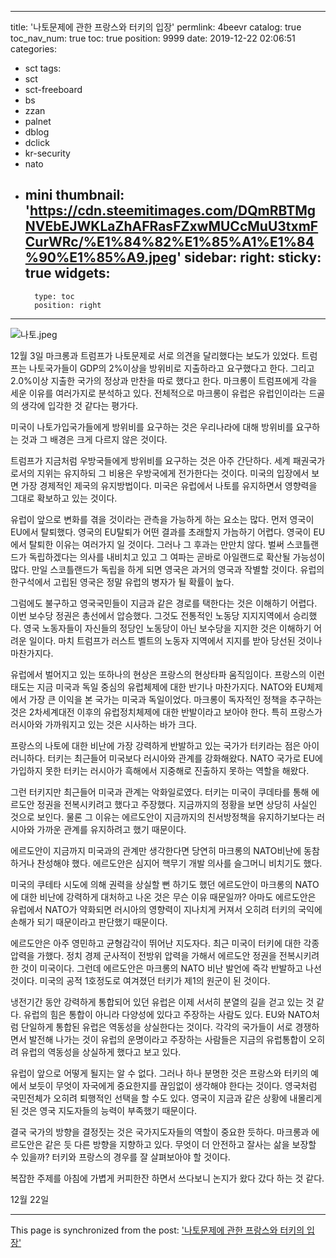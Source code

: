
---
title: '나토문제에 관한 프랑스와 터키의 입장'
permlink: 4beevr
catalog: true
toc_nav_num: true
toc: true
position: 9999
date: 2019-12-22 02:06:51
categories:
- sct
tags:
- sct
- sct-freeboard
- bs
- zzan
- palnet
- dblog
- dclick
- kr-security
- nato
- mini
thumbnail: 'https://cdn.steemitimages.com/DQmRBTMgNVEbEJWKLaZhAFRasFZxwMUCcMuU3txmFCurWRc/%E1%84%82%E1%85%A1%E1%84%90%E1%85%A9.jpeg'
sidebar:
    right:
        sticky: true
widgets:
    -
        type: toc
        position: right
---


![나토.jpeg](https://cdn.steemitimages.com/DQmRBTMgNVEbEJWKLaZhAFRasFZxwMUCcMuU3txmFCurWRc/%E1%84%82%E1%85%A1%E1%84%90%E1%85%A9.jpeg)


12월 3일 마크롱과 트럼프가 나토문제로 서로 의견을 달리했다는 보도가 있었다. 트럼프는 나토국가들이 GDP의 2%이상을 방위비로 지출하라고 요구했다고 한다. 그리고 2.0%이상 지출한 국가의 정상과 만찬을 따로 했다고 한다. 마크롱이 트럼프에게 각을 세운 이유를 여러가지로 분석하고 있다. 전체적으로 마크롱이 유럽은 유럽인이라는 드골의 생각에 입각한 것 같다는 평가다.

미국이 나토가입국가들에게 방위비를 요구하는 것은 우리나라에 대해 방위비를 요구하는 것과 그 배경은 크게 다르지 않은 것이다.

트럼프가 지금처럼 우방국들에게 방위비를 요구하는 것은 아주 간단하다. 세계 패권국가로서의 지위는 유지하되 그 비용은 우방국에게 전가한다는 것이다. 미국의 입장에서 보면 가장 경제적인 제국의 유지방법이다. 미국은 유럽에서 나토를 유지하면서 영향력을 그대로 확보하고 있는 것이다.

유럽이 앞으로 변화를 겪을 것이라는 관측을 가능하게 하는 요소는 많다. 먼저 영국이 EU에서 탈퇴했다. 영국의 EU탈퇴가 어떤 결과를 초래할지 가늠하기 어렵다. 영국이 EU에서 탈퇴한 이유는 여러가지 일 것이다. 그러나 그 후과는 만만치 않다. 벌써 스코틀랜드가 독립하겠다는 의사를 내비치고 있고 그 여파는 곧바로 아일랜드로 확산될 가능성이 많다. 만일 스코틀랜드가 독립을 하게 되면 영국은 과거의 영국과 작별할 것이다. 유럽의 한구석에서 고립된 영국은 정말 유럽의 병자가 될 확률이 높다.

그럼에도 불구하고 영국국민들이 지금과 같은 경로를 택한다는 것은 이해하기 어렵다. 이번 보수당 정권은 총선에서 압승했다. 그것도 전통적인 노동당 지지지역에서 승리했다. 영국 노동자들이 자신들의 정당인 노동당이 아닌 보수당을 지지한 것은 이해하기 어려운 일이다. 마치 트럼프가 러스트 벨트의 노동자 지역에서 지지를 받아 당선된 것이나 마찬가지다.

유럽에서 벌어지고 있는 또하나의 현상은 프랑스의 현상타파 움직임이다. 프랑스의 이런 태도는 지금 미국과 독일 중심의 유럽체제에 대한 반기나 마찬가지다. NATO와 EU체제에서 가장 큰 이익을 본 국가는 미국과 독일이었다. 마크롱이 독자적인 정책을 추구하는 것은 2차세계대전 이후의 유럽정치체제에 대한 반발이라고 보아야 한다. 특히 프랑스가 러시아와 가까워지고 있는 것은 시사하는 바가 크다.

프랑스의 나토에 대한 비난에 가장 강력하게 반발하고 있는 국가가 터키라는 점은 아이러니하다. 터키는 최근들어 미국보다 러시아와 관계를 강화해왔다. NATO 국가로 EU에 가입하지 못한 터키는 러시아가 흑해에서 지중해로 진출하지 못하는 역할을 해왔다.

그런 터키지만 최근들어 미국과 관계는 악화일로였다. 터키는 미국이 쿠데타를 통해 에르도안 정권을 전복시키려고 했다고 주장했다. 지금까지의 정황을 보면 상당히 사실인 것으로 보인다. 물론 그 이유는 에르도안이 지금까지의 친서방정책을 유지하기보다는 러시아와 가까운 관계를 유지하려고 했기 때문이다.

에르도안이 지금까지 미국과의 관계만 생각한다면 당연히 마크롱의 NATO비난에 동참하거나 찬성해야 했다. 에르도안은 심지어 핵무기 개발 의사를 슬그머니 비치기도 했다.

미국의 쿠테타 시도에 의해 권력을 상실할 뻔 하기도 했던 에르도안이 마크롱의 NATO 에 대한 비난에 강력하게 대처하고 나온 것은 무슨 이유 때문일까? 아마도 에르도안은 유럽에서 NATO가 약화되면 러시아의 영향력이 지나치게 커져서 오히려 터키의 국익에 손해가 되기 때문이라고 판단했기 때문이다.

에르도안은 아주 영민하고 균형감각이 뛰어난 지도자다. 최근 미국이 터키에 대한 각종 압력을 가했다. 정치 경제 군사적이 전방위 압력을 가해서 에르도안 정권을 전복시키려 한 것이 미국이다. 그런데 에르도안은 마크롱의 NATO 비난 발언에 즉각 반발하고 나선 것이다. 미국의 공적 1호정도로 여겨졌던 터키가 제1의 원군이 된 것이다.

냉전기간 동안 강력하게 통합되어 있던 유럽은 이제 서서히 분열의 길을 걷고 있는 것 같다. 유럽의 힘은 통합이 아니라 다양성에 있다고 주장하는 사람도 있다. EU와 NATO처럼 단일하게 통합된 유럽은 역동성을 상실한다는 것이다. 각각의 국가들이 서로 경쟁하면서 발전해 나가는 것이 유럽의 운명이라고 주장하는 사람들은 지금의 유럽통합이 오히려 유럽의 역동성을 상실하게 했다고 보고 있다.

유럽이 앞으로 어떻게 될지는 알 수 없다. 그러나 하나 분명한 것은 프랑스와 터키의 예에서 보듯이 무엇이 자국에게 중요한지를 끊임없이 생각해야 한다는 것이다. 영국처럼 국민전체가 오히려 퇴행적인 선택을 할 수도 있다. 영국이 지금과 같은 상황에 내몰리게 된 것은 영국 지도자들의 능력이 부족했기 때문이다.

결국 국가의 방향을 결정짓는 것은 국가지도자들의 역할이 중요한 듯하다. 마크롱과 에르도안은 같은 듯 다른 방향을 지향하고 있다. 무엇이 더 안전하고 잘사는 삶을 보장할 수 있을까? 터키와 프랑스의 경우를 잘 살펴보아야 할 것이다.

복잡한 주제를 아침에 가볍게 커피한잔 하면서 쓰다보니 논지가 왔다 갔다 하는 것 같다.

12월 22일

- - -

This page is synchronized from the post: ['나토문제에 관한 프랑스와 터키의 입장'](https://steemit.com/@oldstone/4beevr)
